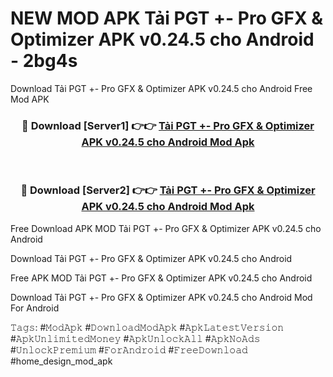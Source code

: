 # NEW MOD APK Tải PGT +- Pro GFX & Optimizer APK v0.24.5 cho Android - 2bg4s
Download Tải PGT +- Pro GFX & Optimizer APK v0.24.5 cho Android Free Mod APK

<div align="center">
<h3>🔴 Download [Server1] 👉👉 <a href="https://apk-comot.site?title=Tải_PGT_+-_Pro_GFX_&_Optimizer_APK_v0.24.5_cho_Android">Tải PGT +- Pro GFX & Optimizer APK v0.24.5 cho Android Mod Apk</a></h3><br>

<h3>🔴 Download [Server2] 👉👉 <a href="https://apk-comot.site?title=Tải_PGT_+-_Pro_GFX_&_Optimizer_APK_v0.24.5_cho_Android">Tải PGT +- Pro GFX & Optimizer APK v0.24.5 cho Android Mod Apk</a></h3>
</div>


Free Download APK MOD Tải PGT +- Pro GFX & Optimizer APK v0.24.5 cho Android

Download Tải PGT +- Pro GFX & Optimizer APK v0.24.5 cho Android 

Free APK MOD Tải PGT +- Pro GFX & Optimizer APK v0.24.5 cho Android 

Download Tải PGT +- Pro GFX & Optimizer APK v0.24.5 cho Android Mod For Android

𝚃𝚊𝚐𝚜: #𝙼𝚘𝚍𝙰𝚙𝚔 #𝙳𝚘𝚠𝚗𝚕𝚘𝚊𝚍𝙼𝚘𝚍𝙰𝚙𝚔 #𝙰𝚙𝚔𝙻𝚊𝚝𝚎𝚜𝚝𝚅𝚎𝚛𝚜𝚒𝚘𝚗 #𝙰𝚙𝚔𝚄𝚗𝚕𝚒𝚖𝚒𝚝𝚎𝚍𝙼𝚘𝚗𝚎𝚢 #𝙰𝚙𝚔𝚄𝚗𝚕𝚘𝚌𝚔𝙰𝚕𝚕 #𝙰𝚙𝚔𝙽𝚘𝙰𝚍𝚜 #𝚄𝚗𝚕𝚘𝚌𝚔𝙿𝚛𝚎𝚖𝚒𝚞𝚖 #𝙵𝚘𝚛𝙰𝚗𝚍𝚛𝚘𝚒𝚍 #𝙵𝚛𝚎𝚎𝙳𝚘𝚠𝚗𝚕𝚘𝚊𝚍 #home_design_mod_apk
